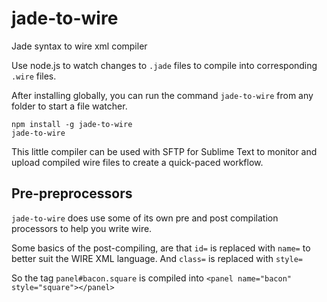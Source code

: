 jade-to-wire
============

Jade syntax to wire xml compiler

Use node.js to watch changes to `.jade` files to compile into corresponding `.wire` files.


After installing globally, you can run the command `jade-to-wire` from any folder to start a file watcher.

```
npm install -g jade-to-wire
jade-to-wire
```

This little compiler can be used with SFTP for Sublime Text to monitor and upload compiled wire files to create a quick-paced workflow.

## Pre-preprocessors

`jade-to-wire` does use some of its own pre and post compilation processors to help you write wire.

Some basics of the post-compiling, are that `id=` is replaced with `name=` to better suit the WIRE XML language.
And `class=` is replaced with `style=`

So the tag `panel#bacon.square` is compiled into `<panel name="bacon" style="square"></panel>`
